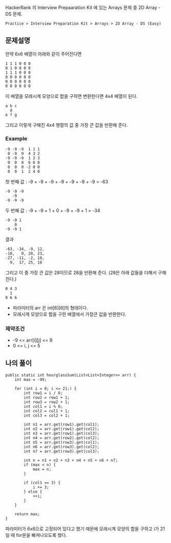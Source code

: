 HackerRank 의 Interview Prepaaration Kit 에 있는 Arrays 문제 중 2D Array - DS 문제.

`Practice > Interview Preparation Kit > Arrays > 2D Array - DS (Easy)`

## 문제설명

만약 6x6 배열이 아래와 같이 주어진다면
```
1 1 1 0 0 0
0 1 0 0 0 0
1 1 1 0 0 0
0 0 0 0 0 0
0 0 0 0 0 0
0 0 0 0 0 0
```
이 배열을 모래시계 모양으로 합을 구하면 변환한다면 4x4 배열이 된다.
```
a b c
  d
e f g
```
그리고 이렇게 구해진 4x4 행렬의 값 중 가장 큰 값을 반환해 준다.

### Example

```
-9 -9 -9  1 1 1 
 0 -9  0  4 3 2
-9 -9 -9  1 2 3
 0  0  8  6 6 0
 0  0  0 -2 0 0
 0  0  1  2 4 0
 ```

첫 번째 값 : -9 + -9 + -9 + -9 + -9 + -9 + -9 = -63
```
-9 -9 -9
   -9
-9 -9 -9
```

두 번째 값 : -9 + -9 + 1 + 0 + -9 + -9 + 1 = -34
```
-9 -9 1
    0
-9 -9 1
```

결과
```
-63, -34, -9, 12, 
-10,   0, 28, 23, 
-27, -11, -2, 10, 
  9,  17, 25, 18
```
그리고 이 중 가장 큰 값은 28이므로 28을 반환해 준다. (28은 아래 값들을 더해서 구해진다.)
```
0 4 3
  1
8 6 6
```

* 파라미터의 arr 은 int[6][6]의 형태이다.
* 모래시계 모양으로 합을 구한 배열에서 가장큰 값을 반환한다.

### 제약조건

* -9 <= arr[i][j] <= 9
* 0 <= i, j <= 5

## 나의 풀이

```
public static int hourglassSum(List<List<Integer>> arr) {
    int max = -99;
    
    for (int i = 0; i <= 21;) {
        int row1 = i / 6;
        int row2 = row1 + 1;
        int row3 = row2 + 1;
        int col1 = i % 6;
        int col2 = col1 + 1;
        int col3 = col2 + 1;
        
        int n1 = arr.get(row1).get(col1);
        int n2 = arr.get(row1).get(col2);
        int n3 = arr.get(row1).get(col3);
        int n4 = arr.get(row2).get(col2);
        int n5 = arr.get(row3).get(col1);
        int n6 = arr.get(row3).get(col2);
        int n7 = arr.get(row3).get(col3);
        
        int n = n1 + n2 + n3 + n4 + n5 + n6 + n7;
        if (max < n) {
            max = n;
        }
        
        if (col1 == 3) {
            i += 3;
        } else {
            ++i;
        }
    }
    
    return max;
}
```

파라미터가 6x6으로 고정되어 있다고 했기 때문에 모래시계 모양의 합을 구하고 i가 21일 때 for문을 빠져나오도록 했다.
